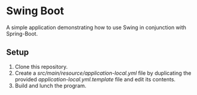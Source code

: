 # Swing Boot

A simple application demonstrating how to use Swing in conjunction with Spring-Boot.

## Setup

1. Clone this repository.
2. Create a _src/main/resource/application-local.yml_ file by duplicating the provided _application-local.yml.template_ file and edit its contents.
3. Build and lunch the program.

